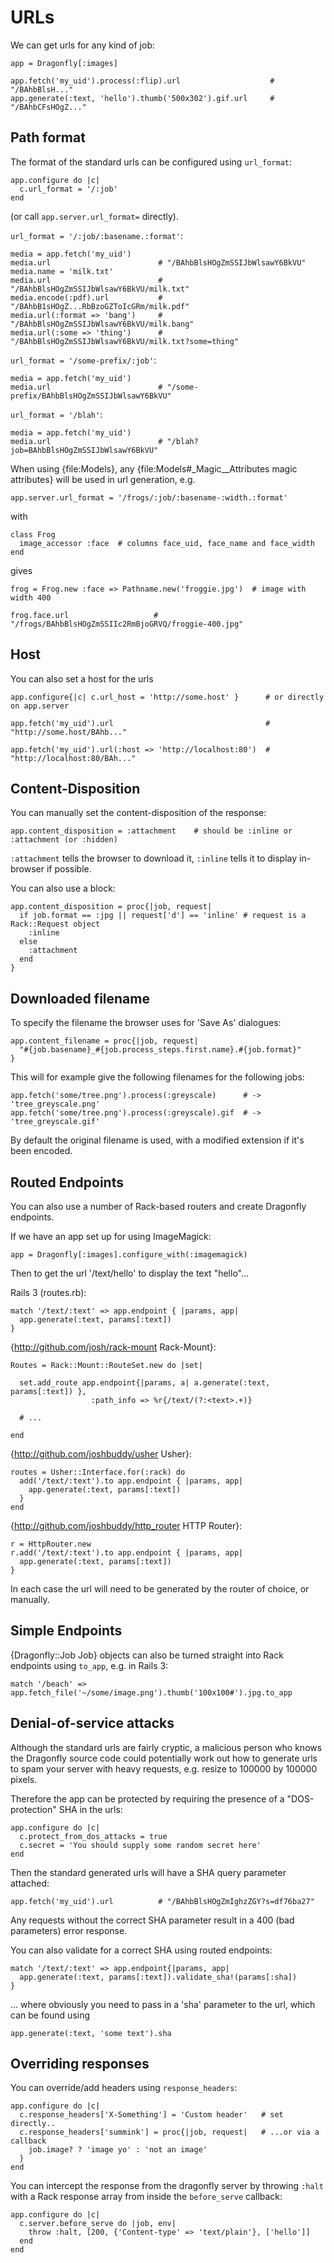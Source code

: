 URLs
====

We can get urls for any kind of job:

    app = Dragonfly[:images]

    app.fetch('my_uid').process(:flip).url                    # "/BAhbBlsH..."
    app.generate(:text, 'hello').thumb('500x302').gif.url     # "/BAhbCFsHOgZ..."

Path format
-----------
The format of the standard urls can be configured using `url_format`:

    app.configure do |c|
      c.url_format = '/:job'
    end

(or call `app.server.url_format=` directly).

`url_format = '/:job/:basename.:format'`:

    media = app.fetch('my_uid')
    media.url                        # "/BAhbBlsHOgZmSSIJbWlsawY6BkVU"
    media.name = 'milk.txt'
    media.url                        # "/BAhbBlsHOgZmSSIJbWlsawY6BkVU/milk.txt"
    media.encode(:pdf).url           # "/BAhbB1sHOgZ...RbBzoGZToIcGRm/milk.pdf"
    media.url(:format => 'bang')     # "/BAhbBlsHOgZmSSIJbWlsawY6BkVU/milk.bang"
    media.url(:some => 'thing')      # "/BAhbBlsHOgZmSSIJbWlsawY6BkVU/milk.txt?some=thing"

`url_format = '/some-prefix/:job'`:

    media = app.fetch('my_uid')
    media.url                        # "/some-prefix/BAhbBlsHOgZmSSIJbWlsawY6BkVU"

`url_format = '/blah'`:

    media = app.fetch('my_uid')
    media.url                        # "/blah?job=BAhbBlsHOgZmSSIJbWlsawY6BkVU"

When using {file:Models}, any {file:Models#_Magic__Attributes magic attributes} will be used in url generation, e.g.

    app.server.url_format = '/frogs/:job/:basename-:width.:format'

with

    class Frog
      image_accessor :face  # columns face_uid, face_name and face_width
    end

gives

    frog = Frog.new :face => Pathname.new('froggie.jpg')  # image with width 400
    
    frog.face.url                   # "/frogs/BAhbBlsHOgZmSSIIc2RmBjoGRVQ/froggie-400.jpg"

Host
----
You can also set a host for the urls

    app.configure{|c| c.url_host = 'http://some.host' }      # or directly on app.server
    
    app.fetch('my_uid').url                                  # "http://some.host/BAhb..."

    app.fetch('my_uid').url(:host => 'http://localhost:80')  # "http://localhost:80/BAh..."

Content-Disposition
-------------------
You can manually set the content-disposition of the response:

    app.content_disposition = :attachment    # should be :inline or :attachment (or :hidden)

`:attachment` tells the browser to download it, `:inline` tells it to display in-browser if possible.

You can also use a block:

    app.content_disposition = proc{|job, request|
      if job.format == :jpg || request['d'] == 'inline' # request is a Rack::Request object
        :inline
      else
        :attachment
      end
    }

Downloaded filename
-------------------
To specify the filename the browser uses for 'Save As' dialogues:

    app.content_filename = proc{|job, request|
      "#{job.basename}_#{job.process_steps.first.name}.#{job.format}"
    }

This will for example give the following filenames for the following jobs:

    app.fetch('some/tree.png').process(:greyscale)      # -> 'tree_greyscale.png'
    app.fetch('some/tree.png').process(:greyscale).gif  # -> 'tree_greyscale.gif'

By default the original filename is used, with a modified extension if it's been encoded.

Routed Endpoints
----------------
You can also use a number of Rack-based routers and create Dragonfly endpoints.

If we have an app set up for using ImageMagick:

    app = Dragonfly[:images].configure_with(:imagemagick)

Then to get the url '/text/hello' to display the text "hello"...

Rails 3 (routes.rb):

    match '/text/:text' => app.endpoint { |params, app|
      app.generate(:text, params[:text])
    }

{http://github.com/josh/rack-mount Rack-Mount}:

    Routes = Rack::Mount::RouteSet.new do |set|

      set.add_route app.endpoint{|params, a| a.generate(:text, params[:text]) },
                      :path_info => %r{/text/(?:<text>.+)}

      # ...

    end

{http://github.com/joshbuddy/usher Usher}:

    routes = Usher::Interface.for(:rack) do
      add('/text/:text').to app.endpoint { |params, app|
        app.generate(:text, params[:text])
      }
    end

{http://github.com/joshbuddy/http_router HTTP Router}:

    r = HttpRouter.new
    r.add('/text/:text').to app.endpoint { |params, app|
      app.generate(:text, params[:text])
    }

In each case the url will need to be generated by the router of choice, or manually.

Simple Endpoints
----------------
{Dragonfly::Job Job} objects can also be turned straight into Rack endpoints using `to_app`, e.g. in Rails 3:

    match '/beach' => app.fetch_file('~/some/image.png').thumb('100x100#').jpg.to_app


Denial-of-service attacks
-------------------------
Although the standard urls are fairly cryptic, a malicious person who knows the Dragonfly source code could potentially
work out how to generate urls to spam your server with heavy requests, e.g. resize to 100000 by 100000 pixels.

Therefore the app can be protected by requiring the presence of a "DOS-protection" SHA in the urls:

    app.configure do |c|
      c.protect_from_dos_attacks = true
      c.secret = 'You should supply some random secret here'
    end

Then the standard generated urls will have a SHA query parameter attached:

    app.fetch('my_uid').url          # "/BAhbBlsHOgZmIghzZGY?s=df76ba27"

Any requests without the correct SHA parameter result in a 400 (bad parameters) error response.

You can also validate for a correct SHA using routed endpoints:

    match '/text/:text' => app.endpoint{|params, app|
      app.generate(:text, params[:text]).validate_sha!(params[:sha])
    }

... where obviously you need to pass in a 'sha' parameter to the url, which can be found using

    app.generate(:text, 'some text').sha

Overriding responses
--------------------
You can override/add headers using `response_headers`:

    app.configure do |c|
      c.response_headers['X-Something'] = 'Custom header'   # set directly..
      c.response_headers['summink'] = proc{|job, request|   # ...or via a callback
        job.image? ? 'image yo' : 'not an image'
      }
    end

You can intercept the response from the dragonfly server by throwing `:halt` with a Rack response array from inside the `before_serve` callback:

    app.configure do |c|
      c.server.before_serve do |job, env|
        throw :halt, [200, {'Content-type' => 'text/plain'}, ['hello']]
      end
    end
